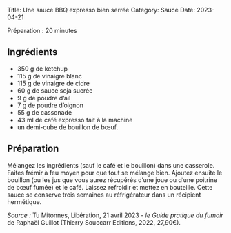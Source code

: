 Title: Une sauce BBQ expresso bien serrée
Category: Sauce
Date: 2023-04-21

Préparation : 20 minutes

## Ingrédients

* 350 g de ketchup
* 115 g de vinaigre blanc
* 115 g de vinaigre de cidre
* 60 g de sauce soja sucrée
* 9 g de poudre d’ail
* 7 g de poudre d’oignon
* 55 g de cassonade
* 43 ml de café expresso fait à la machine
* un demi-cube de bouillon de bœuf.

## Préparation

Mélangez les ingrédients (sauf le café et le bouillon) dans une casserole. Faites frémir à feu
moyen pour que tout se mélange bien. Ajoutez ensuite le bouillon (ou les jus que vous aurez
récupérés d’une joue ou d’une poitrine de bœuf fumée) et le café. Laissez refroidir et mettez en
bouteille. Cette sauce se conserve trois semaines au réfrigérateur dans un récipient hermétique.

*Source :* Tu Mitonnes, Libération, 21 avril 2023 - *le Guide pratique du fumoir* de Raphaël Guillot (Thierry Souccarr Editions, 2022, 27,90€).

